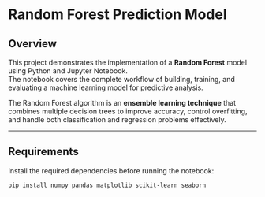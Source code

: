 # Random Forest Prediction Model

##  Overview
This project demonstrates the implementation of a **Random Forest** model using Python and Jupyter Notebook.  
The notebook covers the complete workflow of building, training, and evaluating a machine learning model for predictive analysis.

The Random Forest algorithm is an **ensemble learning technique** that combines multiple decision trees to improve accuracy, control overfitting, and handle both classification and regression problems effectively.

---

##  Requirements
Install the required dependencies before running the notebook:

```bash
pip install numpy pandas matplotlib scikit-learn seaborn
